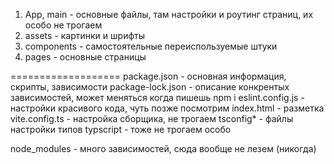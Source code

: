 1) App, main - основные файлы, там настройки и роутинг страниц, их особо не трогаем
2) assets - картинки и шрифты
3) components - самостоятельные переиспользуемые штуки
4) pages - основные страницы


===================
package.json - основная информация, скрипты, зависимости
package-lock.json - описание конкрентых зависимостей, может меняться когда пишешь npm i
eslint.config.js - настройки красивого кода, чуть позже посмотрим
index.html - разметка
vite.config.ts - настройка сборщика, не трогаем
tsconfig* - файлы настройки типов typscript - тоже не трогаем особо

node_modules - много зависимостей, сюда вообще не лезем (никогда)